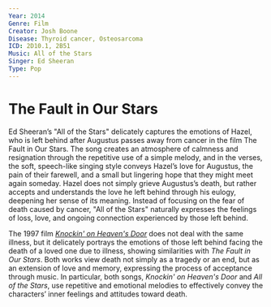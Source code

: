 ```yaml
---
Year: 2014
Genre: Film
Creator: Josh Boone
Disease: Thyroid cancer, Osteosarcoma
ICD: 2D10.1, 2B51
Music: All of the Stars
Singer: Ed Sheeran
Type: Pop
---
```


# The Fault in Our Stars

Ed Sheeran’s "All of the Stars" delicately captures the emotions of Hazel, who is left behind after Augustus passes away from cancer in the film The Fault in Our Stars. The song creates an atmosphere of calmness and resignation through the repetitive use of a simple melody, and in the verses, the soft, speech-like singing style conveys Hazel’s love for Augustus, the pain of their farewell, and a small but lingering hope that they might meet again someday. Hazel does not simply grieve Augustus’s death, but rather accepts and understands the love he left behind through his eulogy, deepening her sense of its meaning. Instead of focusing on the fear of death caused by cancer, "All of the Stars" naturally expresses the feelings of loss, love, and ongoing connection experienced by those left behind.

The 1997 film [*Knockin' on Heaven's Door*](jeong_heeseok.md) does not deal with the same illness, but it delicately portrays the emotions of those left behind facing the death of a loved one due to illness, showing similarities with *The Fault in Our Stars*. Both works view death not simply as a tragedy or an end, but as an extension of love and memory, expressing the process of acceptance through music. In particular, both songs, *Knockin' on Heaven's Door* and *All of the Stars*, use repetitive and emotional melodies to effectively convey the characters’ inner feelings and attitudes toward death.
